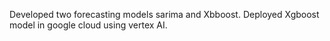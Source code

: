 Developed two forecasting models sarima and Xbboost. Deployed Xgboost model in google cloud using vertex AI.
